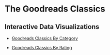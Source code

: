 # The Goodreads Classics


## Interactive Data Visualizations
* [Goodreads Classics By Category](Goodreads-Classics.html)

* [Goodreads Classics By Rating]("Goodreads-Classics-Ratings.html)

